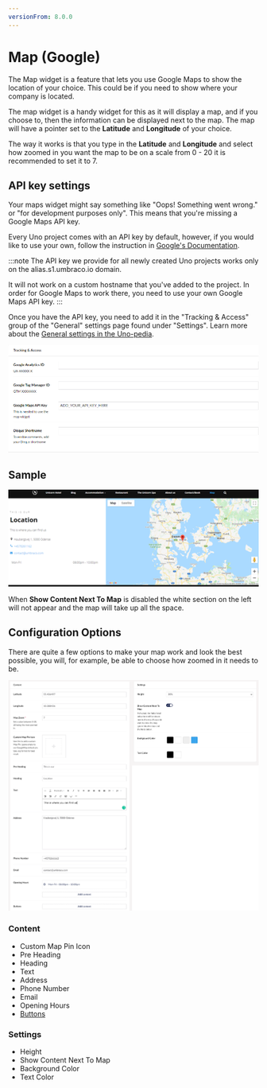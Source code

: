 ```yaml
---
versionFrom: 8.0.0
---
```


# Map (Google)

The Map widget is a feature that lets you use Google Maps to show the location of your choice. This could be if you need to show where your company is located.

The map widget is a handy widget for this as it will display a map, and if you choose to, then the information can be displayed next to the map. The map will have a pointer set to the **Latitude** and **Longitude** of your choice.

The way it works is that you type in the **Latitude** and **Longitude** and select how zoomed in you want the map to be on a scale from 0 - 20 it is recommended to set it to 7.

## API key settings

Your maps widget might say something like "Oops! Something went wrong." or "for development purposes only". This means that you're missing a Google Maps API key. 

Every Uno project comes with an API key by default, however, if you would like to use your own, follow the instruction in [Google's Documentation](https://developers.google.com/maps/gmp-get-started).

:::note
The API key we provide for all newly created Uno projects works only on the alias.s1.umbraco.io domain.

It will not work on a custom hostname that you've added to the project. In order for Google Maps to work there, you need to use your own Google Maps API key.
:::

Once you have the API key, you need to add it in the "Tracking & Access" group of the "General" settings page found under "Settings". Learn more about the [General settings in the Uno-pedia](../../Uno-Pedia/Settings/General-Settings/).

![Image showing where to enter the API key](images/Api-key.png)

## Sample

![Frontend example of the Map widget with default details added to info fields](images/Map-Front.png)

When **Show Content Next To Map** is disabled the white section on the left will not appear and the map will take up all the space.

## Configuration Options

There are quite a few options to make your map work and look the best possible, you will, for example, be able to choose how zoomed in it needs to be.

![the map backoffice](images/Map-final.png)

### Content

- Custom Map Pin Icon
- Pre Heading
- Heading
- Text
- Address
- Phone Number
- Email
- Opening Hours
- [Buttons](../Buttons/index.md)

### Settings

- Height
- Show Content Next To Map
- Background Color
- Text Color
